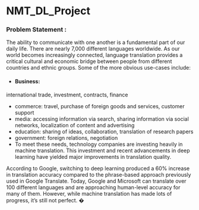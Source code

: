 # NMT_DL_Project

### Problem Statement :
The ability to communicate with one another is a fundamental part of our daily life. There are nearly
7,000 different languages worldwide. As our world becomes increasingly connected, language
translation provides a critical cultural and economic bridge between people from different countries
and ethnic groups. Some of the more obvious use-cases include:

* #### Business: 
international trade, investment, contracts, finance
* commerce: travel, purchase of foreign goods and services, customer support
* media: accessing information via search, sharing information via social networks, localization of
content and advertising
* education: sharing of ideas, collaboration, translation of research papers
* government: foreign relations, negotiation
* To meet these needs, technology companies are investing heavily in machine translation. This
investment and recent advancements in deep learning have yielded major improvements in
translation quality.

According to Google, switching to deep learning produced a 60% increase in translation
accuracy compared to the phrase-based approach previously used in Google Translate. Today,
Google and Microsoft can translate over 100 different languages and are approaching human-level
accuracy for many of them.
However, while machine translation has made lots of progress, it’s still not perfect. �

